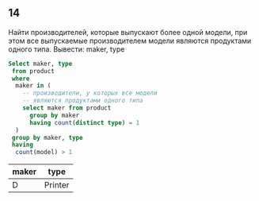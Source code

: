 ## 14

Найти производителей, которые выпускают более одной модели, при этом все выпускаемые производителем модели являются продуктами одного типа.
Вывести: maker, type

```sql
Select maker, type
 from product
 where
  maker in (
    -- производители, у которых все модели
    -- являются продуктами одного типа
    select maker from product
      group by maker
      having count(distinct type) = 1
  )
 group by maker, type
 having
  count(model) > 1
```

| maker  |  type   |
|--------|---------|
| D      | Printer |
